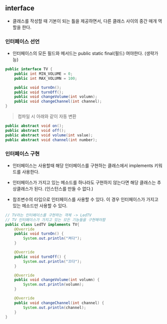 ## interface

- 클래스를 작성할 때 기본이 되는 틀을 제공하면서, 다른 클래스 사이의 중간 매개 역할을 한다.

### 인터페이스 선언

- 인터페이스의 모든 필드와 메서드는 public static final(필드) 여야한다. (생략가능)

```java
public interface TV {
    public int MIN_VOLUME = 0;
    public int MAX_VOLUMN = 100;

    public void turnOn();
    public void turnOff();
    public void changeVolume(int volumn);
    public void changeChannel(int channel);
}
```

> 컴파일 시 아래와 같이 자동 변환

```java
public abstract void on();
public abstract void off();
public abstract void volume(int value);
public abstract void channel(int number);
```

### 인터페이스 구현

- 인터페이스는 사용할때 해당 인터페이스를 구현하는 클래스에서 implements 키워드를 사용한다.

- 인터페이스가 가지고 있는 메소드를 하나라도 구현하지 않는다면 해당 클래스는 추상클래스가 된다. (인스턴스를 만들 수 없다.)

- 참조변수의 타입으로 인터페이스를 사용할 수 있다. 이 경우 인터페이스가 가지고 있는 메소드만 사용할 수 있다.

```java
// TV라는 인터페이스를 구현하는 객체 -> LedTV
// TV 인터페이스가 가지고 있는 모든 기능들을 구현해야함
public class LedTV implements TV{
    @Override
    public void turnOn() {
        System.out.println("켜다");
    }

    @Override
    public void turnOff() {
        System.out.println("끄다");
    }

    @Override
    public void changeVolume(int volumn) {
        System.out.println(volumn);
    }

    @Override
    public void changeChannel(int channel) {
        System.out.println(channel);
    }
}
```
